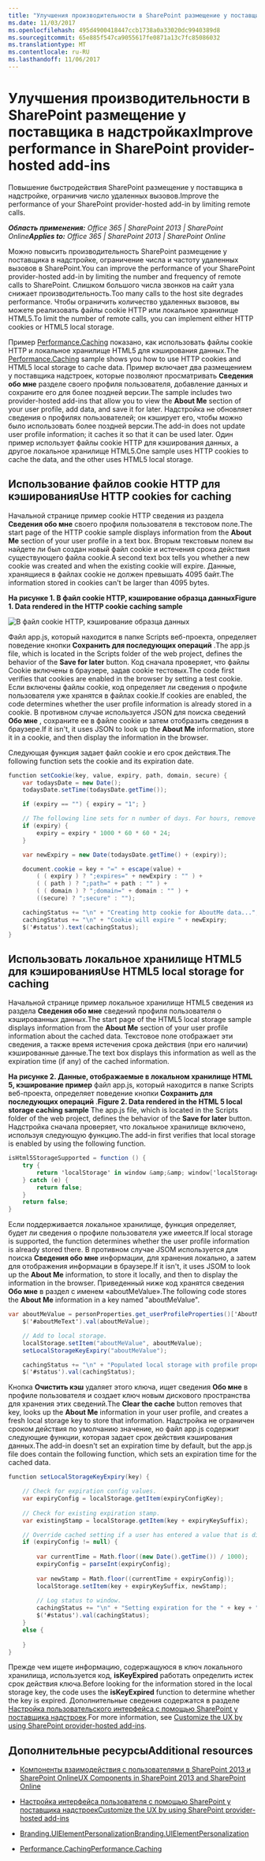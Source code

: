 ```yaml
---
title: "Улучшения производительности в SharePoint размещение у поставщика в надстройках"
ms.date: 11/03/2017
ms.openlocfilehash: 495d4900418447ccb1738a0a33020dc9940389d8
ms.sourcegitcommit: 65e885f547ca9055617fe0871a13c7fc85086032
ms.translationtype: MT
ms.contentlocale: ru-RU
ms.lasthandoff: 11/06/2017
---
```

# <a name="improve-performance-in-sharepoint-provider-hosted-add-ins"></a><span data-ttu-id="2d85d-102">Улучшения производительности в SharePoint размещение у поставщика в надстройках</span><span class="sxs-lookup"><span data-stu-id="2d85d-102">Improve performance in SharePoint provider-hosted add-ins</span></span>

<span data-ttu-id="2d85d-103">Повышение быстродействия SharePoint размещение у поставщика в надстройке, ограничив число удаленных вызовов.</span><span class="sxs-lookup"><span data-stu-id="2d85d-103">Improve the performance of your SharePoint provider-hosted add-in by limiting remote calls.</span></span>

<span data-ttu-id="2d85d-104">_**Область применения:** Office 365 | SharePoint 2013 | SharePoint Online_</span><span class="sxs-lookup"><span data-stu-id="2d85d-104">_**Applies to:** Office 365 | SharePoint 2013 | SharePoint Online_</span></span>

<span data-ttu-id="2d85d-105">Можно повысить производительность SharePoint размещение у поставщика в надстройке, ограничение числа и частоту удаленных вызовов в SharePoint.</span><span class="sxs-lookup"><span data-stu-id="2d85d-105">You can improve the performance of your SharePoint provider-hosted add-in by limiting the number and frequency of remote calls to SharePoint.</span></span> <span data-ttu-id="2d85d-106">Слишком большого числа звонков на сайт узла снижает производительность.</span><span class="sxs-lookup"><span data-stu-id="2d85d-106">Too many calls to the host site degrades performance.</span></span> <span data-ttu-id="2d85d-107">Чтобы ограничить количество удаленных вызовов, вы можете реализовать файлы cookie HTTP или локальное хранилище HTML5.</span><span class="sxs-lookup"><span data-stu-id="2d85d-107">To limit the number of remote calls, you can implement either HTTP cookies or HTML5 local storage.</span></span>

<span data-ttu-id="2d85d-108">Пример [Performance.Caching](https://github.com/SharePoint/PnP/tree/dev/Samples/Performance.Caching) показано, как использовать файлы cookie HTTP и локальное хранилище HTML5 для кэширования данных.</span><span class="sxs-lookup"><span data-stu-id="2d85d-108">The [Performance.Caching](https://github.com/SharePoint/PnP/tree/dev/Samples/Performance.Caching) sample shows you how to use HTTP cookies and HTML5 local storage to cache data.</span></span> <span data-ttu-id="2d85d-109">Пример включает два размещением у поставщика надстроек, которые позволяют просматривать **Сведения обо мне** разделе своего профиля пользователя, добавление данных и сохраните его для более поздней версии.</span><span class="sxs-lookup"><span data-stu-id="2d85d-109">The sample includes two provider-hosted add-ins that allow you to view the **About Me** section of your user profile, add data, and save it for later.</span></span> <span data-ttu-id="2d85d-110">Надстройка не обновляет сведения о профилях пользователей; он кэширует его, чтобы можно было использовать более поздней версии.</span><span class="sxs-lookup"><span data-stu-id="2d85d-110">The add-in does not update user profile information; it caches it so that it can be used later.</span></span> <span data-ttu-id="2d85d-111">Один пример использует файлы cookie HTTP для кэширования данных, а другое локальное хранилище HTML5.</span><span class="sxs-lookup"><span data-stu-id="2d85d-111">One sample uses HTTP cookies to cache the data, and the other uses HTML5 local storage.</span></span>

## <a name="use-http-cookies-for-caching"></a><span data-ttu-id="2d85d-112">Использование файлов cookie HTTP для кэширования</span><span class="sxs-lookup"><span data-stu-id="2d85d-112">Use HTTP cookies for caching</span></span>

<span data-ttu-id="2d85d-113">Начальной странице пример cookie HTTP сведения из раздела **Сведения обо мне** своего профиля пользователя в текстовом поле.</span><span class="sxs-lookup"><span data-stu-id="2d85d-113">The start page of the HTTP cookie sample displays information from the  **About Me** section of your user profile in a text box.</span></span> <span data-ttu-id="2d85d-114">Вторым текстовым полем вы найдете ли был создан новый файл cookie и истечения срока действия существующего файла cookie.</span><span class="sxs-lookup"><span data-stu-id="2d85d-114">A second text box tells you whether a new cookie was created and when the existing cookie will expire.</span></span> <span data-ttu-id="2d85d-115">Данные, хранящиеся в файлах cookie не должен превышать 4095 байт.</span><span class="sxs-lookup"><span data-stu-id="2d85d-115">The information stored in cookies can't be larger than 4095 bytes.</span></span>

<span data-ttu-id="2d85d-116">**На рисунке 1. В файл cookie HTTP, кэширование образца данных**</span><span class="sxs-lookup"><span data-stu-id="2d85d-116">**Figure 1. Data rendered in the HTTP cookie caching sample**</span></span>

![В файл cookie HTTP, кэширование образца данных](media/improve-performance-in-sharepoint-provider-hosted-add-ins/c9427295-4242-48df-9aa8-392b58d7f4c6.png)

<span data-ttu-id="2d85d-118">Файл app.js, который находится в папке Scripts веб-проекта, определяет поведение кнопки **Сохранить для последующих операций** .</span><span class="sxs-lookup"><span data-stu-id="2d85d-118">The app.js file, which is located in the Scripts folder of the web project, defines the behavior of the  **Save for later** button.</span></span> <span data-ttu-id="2d85d-119">Код сначала проверяет, что файлы Cookie включены в браузере, задав cookie тестовых.</span><span class="sxs-lookup"><span data-stu-id="2d85d-119">The code first verifies that cookies are enabled in the browser by setting a test cookie.</span></span> <span data-ttu-id="2d85d-120">Если включены файлы cookie, код определяет ли сведения о профиле пользователя уже хранятся в файлах cookie.</span><span class="sxs-lookup"><span data-stu-id="2d85d-120">If cookies are enabled, the code determines whether the user profile information is already stored in a cookie.</span></span> <span data-ttu-id="2d85d-121">В противном случае используется JSON для поиска сведений **Обо мне** , сохраните ее в файле cookie и затем отобразить сведения в браузере.</span><span class="sxs-lookup"><span data-stu-id="2d85d-121">If it isn't, it uses JSON to look up the **About Me** information, store it in a cookie, and then display the information in the browser.</span></span>

<span data-ttu-id="2d85d-122">Следующая функция задает файл cookie и его срок действия.</span><span class="sxs-lookup"><span data-stu-id="2d85d-122">The following function sets the cookie and its expiration date.</span></span>

```c#
function setCookie(key, value, expiry, path, domain, secure) {
    var todaysDate = new Date();
    todaysDate.setTime(todaysDate.getTime());

    if (expiry == "") { expiry = "1"; }

    // The following line sets for n number of days. For hours, remove * 24. For minutes, remove * 60 * 24.
    if (expiry) {
        expiry = expiry * 1000 * 60 * 60 * 24;
    }

    var newExpiry = new Date(todaysDate.getTime() + (expiry));

    document.cookie = key + "=" + escape(value) +
        ( ( expiry ) ? ";expires=" + newExpiry : "" ) +
        ( ( path ) ? ";path=" + path : "" ) +
        ( ( domain ) ? ";domain=" + domain : "" ) +
        ((secure) ? ";secure" : "");

    cachingStatus += "\n" + "Creating http cookie for AboutMe data...";
    cachingStatus += "\n" + "Cookie will expire " + newExpiry;
    $('#status').text(cachingStatus);
}

```

## <a name="use-html5-local-storage-for-caching"></a><span data-ttu-id="2d85d-123">Использовать локальное хранилище HTML5 для кэширования</span><span class="sxs-lookup"><span data-stu-id="2d85d-123">Use HTML5 local storage for caching</span></span>

<span data-ttu-id="2d85d-124">Начальной странице пример локальное хранилище HTML5 сведения из раздела **Сведения обо мне** сведений профиля пользователя о кэшированных данных.</span><span class="sxs-lookup"><span data-stu-id="2d85d-124">The start page of the HTML5 local storage sample displays information from the  **About Me** section of your user profile information about the cached data.</span></span> <span data-ttu-id="2d85d-125">Текстовое поле отображает эти сведения, а также время истечения срока действия (при его наличии) кэшированные данные.</span><span class="sxs-lookup"><span data-stu-id="2d85d-125">The text box displays this information as well as the expiration time (if any) of the cached information.</span></span>

<span data-ttu-id="2d85d-126">**На рисунке 2. Данные, отображаемые в локальном хранилище HTML 5, кэширование пример** файл app.js, который находится в папке Scripts веб-проекта, определяет поведение кнопки **Сохранить для последующих операций** .</span><span class="sxs-lookup"><span data-stu-id="2d85d-126">**Figure 2. Data rendered in the HTML 5 local storage caching sample** The app.js file, which is located in the Scripts folder of the web project, defines the behavior of the  **Save for later** button.</span></span> <span data-ttu-id="2d85d-127">Надстройка сначала проверяет, что локальное хранилище включено, используя следующую функцию.</span><span class="sxs-lookup"><span data-stu-id="2d85d-127">The add-in first verifies that local storage is enabled by using the following function.</span></span>

```c#
isHtml5StorageSupported = function () {
    try {
        return 'localStorage' in window &amp;&amp; window['localStorage'] !== null;
    } catch (e) {
        return false;
    }
    return false;
}

```

<span data-ttu-id="2d85d-128">Если поддерживается локальное хранилище, функция определяет, будет ли сведения о профиле пользователя уже имеется.</span><span class="sxs-lookup"><span data-stu-id="2d85d-128">If local storage is supported, the function determines whether the user profile information is already stored there.</span></span> <span data-ttu-id="2d85d-129">В противном случае JSOM используется для поиска **Сведения обо мне** информации, для хранения локально, а затем для отображения информации в браузере.</span><span class="sxs-lookup"><span data-stu-id="2d85d-129">If it isn't, it uses JSOM to look up the  **About Me** information, to store it locally, and then to display the information in the browser.</span></span> <span data-ttu-id="2d85d-130">Приведенный ниже код хранятся сведения **Обо мне** в раздел с именем «aboutMeValue».</span><span class="sxs-lookup"><span data-stu-id="2d85d-130">The following code stores the **About Me** information in a key named "aboutMeValue".</span></span>

```c#
var aboutMeValue = personProperties.get_userProfileProperties()['AboutMe'];
    $('#aboutMeText').val(aboutMeValue);

    // Add to local storage.
    localStorage.setItem("aboutMeValue", aboutMeValue);
    setLocalStorageKeyExpiry("aboutMeValue");

    cachingStatus += "\n" + "Populated local storage with profile properties...";
    $('#status').val(cachingStatus);

```

<span data-ttu-id="2d85d-131">Кнопка **Очистить кэш** удаляет этого ключа, ищет сведения **Обо мне** в профиле пользователя и создает ключ новым дискового пространства для хранения этих сведений.</span><span class="sxs-lookup"><span data-stu-id="2d85d-131">The  **Clear the cache** button removes that key, looks up the **About Me** information in your user profile, and creates a fresh local storage key to store that information.</span></span> <span data-ttu-id="2d85d-132">Надстройка не ограничен сроком действия по умолчанию значение, но файл app.js содержит следующие функции, которая задает срок действия кэширования данных.</span><span class="sxs-lookup"><span data-stu-id="2d85d-132">The add-in doesn't set an expiration time by default, but the app.js file does contain the following function, which sets an expiration time for the cached data.</span></span>

```c#
function setLocalStorageKeyExpiry(key) {

    // Check for expiration config values.
    var expiryConfig = localStorage.getItem(expiryConfigKey);
    
    // Check for existing expiration stamp.
    var existingStamp = localStorage.getItem(key + expiryKeySuffix);    

    // Override cached setting if a user has entered a value that is different than what is stored.
    if (expiryConfig != null) {
                
        var currentTime = Math.floor((new Date().getTime()) / 1000);
        expiryConfig = parseInt(expiryConfig);
        
        var newStamp = Math.floor((currentTime + expiryConfig));
        localStorage.setItem(key + expiryKeySuffix, newStamp);
        
        // Log status to window.        
        cachingStatus += "\n" + "Setting expiration for the " + key + " key...";
        $('#status').val(cachingStatus);
    }    
    else {
       
    }
}

```

<span data-ttu-id="2d85d-133">Прежде чем ищете информацию, содержащуюся в ключ локального хранилища, используется код, **isKeyExpired** работать определить истек срок действия ключа.</span><span class="sxs-lookup"><span data-stu-id="2d85d-133">Before looking for the information stored in the local storage key, the code uses the  **isKeyExpired** function to determine whether the key is expired.</span></span> <span data-ttu-id="2d85d-134">Дополнительные сведения содержатся в разделе [Настройка пользовательского интерфейса с помощью SharePoint у поставщика надстроек](customize-the-ux-by-using-sharepoint-provider-hosted-add-ins.md).</span><span class="sxs-lookup"><span data-stu-id="2d85d-134">For more information, see [Customize the UX by using SharePoint provider-hosted add-ins](customize-the-ux-by-using-sharepoint-provider-hosted-add-ins.md).</span></span>

## <a name="additional-resources"></a><span data-ttu-id="2d85d-135">Дополнительные ресурсы</span><span class="sxs-lookup"><span data-stu-id="2d85d-135">Additional resources</span></span>
<span data-ttu-id="2d85d-136"><a name="bk_addresources"> </a></span><span class="sxs-lookup"><span data-stu-id="2d85d-136"></span></span>

- [<span data-ttu-id="2d85d-137">Компоненты взаимодействия с пользователями в SharePoint 2013 и SharePoint Online</span><span class="sxs-lookup"><span data-stu-id="2d85d-137">UX Components in SharePoint 2013 and SharePoint Online</span></span>](ux-components-in-sharepoint-2013-and-sharepoint-online.md)
    
- [<span data-ttu-id="2d85d-138">Настройка интерфейса пользователя с помощью SharePoint у поставщика надстроек</span><span class="sxs-lookup"><span data-stu-id="2d85d-138">Customize the UX by using SharePoint provider-hosted add-ins</span></span>](customize-the-ux-by-using-sharepoint-provider-hosted-add-ins.md)
    
- [<span data-ttu-id="2d85d-139">Branding.UIElementPersonalization</span><span class="sxs-lookup"><span data-stu-id="2d85d-139">Branding.UIElementPersonalization</span></span>](https://github.com/SharePoint/PnP/tree/dev/Samples/Branding.UIElementPersonalization)
    
- [<span data-ttu-id="2d85d-140">Performance.Caching</span><span class="sxs-lookup"><span data-stu-id="2d85d-140">Performance.Caching</span></span>](https://github.com/SharePoint/PnP/tree/dev/Samples/Performance.Caching)
